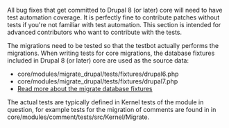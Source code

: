 All bug fixes that get committed to Drupal 8 (or later) core will need to have test automation coverage. It is perfectly fine to contribute patches without tests if you're not familiar with test automation. This section is intended for advanced contributors who want to contribute with the tests.

The migrations need to be tested so that the testbot actually performs the migrations. When writing tests for core migrations, the database fixtures included in Drupal 8 (or later) core are used as the source data:

* core/modules/migrate\_drupal/tests/fixtures/drupal6.php
* core/modules/migrate\_drupal/tests/fixtures/drupal7.php
* [Read more about the migrate database fixtures](https://www.drupal.org/docs/8/api/migrate-api/generating-database-fixtures-for-d8-migrate-tests)

The actual tests are typically defined in Kernel tests of the module in question, for example tests for the migration of comments are found in in core/modules/comment/tests/src/Kernel/Migrate.